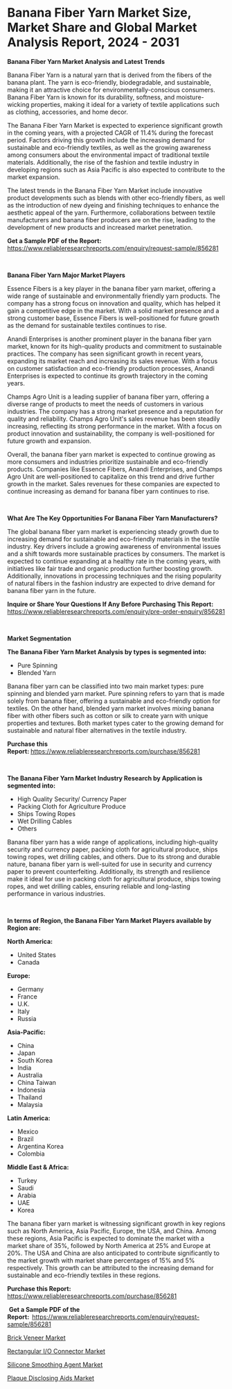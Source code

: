 <p><h1>Banana Fiber Yarn Market Size, Market Share and Global Market Analysis Report, 2024 - 2031</h1></p><p><strong>Banana Fiber Yarn Market Analysis and Latest Trends</strong></p>
<p><p>Banana Fiber Yarn is a natural yarn that is derived from the fibers of the banana plant. The yarn is eco-friendly, biodegradable, and sustainable, making it an attractive choice for environmentally-conscious consumers. Banana Fiber Yarn is known for its durability, softness, and moisture-wicking properties, making it ideal for a variety of textile applications such as clothing, accessories, and home decor.</p><p>The Banana Fiber Yarn Market is expected to experience significant growth in the coming years, with a projected CAGR of 11.4% during the forecast period. Factors driving this growth include the increasing demand for sustainable and eco-friendly textiles, as well as the growing awareness among consumers about the environmental impact of traditional textile materials. Additionally, the rise of the fashion and textile industry in developing regions such as Asia Pacific is also expected to contribute to the market expansion.</p><p>The latest trends in the Banana Fiber Yarn Market include innovative product developments such as blends with other eco-friendly fibers, as well as the introduction of new dyeing and finishing techniques to enhance the aesthetic appeal of the yarn. Furthermore, collaborations between textile manufacturers and banana fiber producers are on the rise, leading to the development of new products and increased market penetration.</p></p>
<p><strong>Get a Sample PDF of the Report:&nbsp;</strong> <a href="https://www.reliableresearchreports.com/enquiry/request-sample/856281">https://www.reliableresearchreports.com/enquiry/request-sample/856281</a></p>
<p>&nbsp;</p>
<p><strong>Banana Fiber Yarn Major Market Players</strong></p>
<p><p>Essence Fibers is a key player in the banana fiber yarn market, offering a wide range of sustainable and environmentally friendly yarn products. The company has a strong focus on innovation and quality, which has helped it gain a competitive edge in the market. With a solid market presence and a strong customer base, Essence Fibers is well-positioned for future growth as the demand for sustainable textiles continues to rise.</p><p>Anandi Enterprises is another prominent player in the banana fiber yarn market, known for its high-quality products and commitment to sustainable practices. The company has seen significant growth in recent years, expanding its market reach and increasing its sales revenue. With a focus on customer satisfaction and eco-friendly production processes, Anandi Enterprises is expected to continue its growth trajectory in the coming years.</p><p>Champs Agro Unit is a leading supplier of banana fiber yarn, offering a diverse range of products to meet the needs of customers in various industries. The company has a strong market presence and a reputation for quality and reliability. Champs Agro Unit's sales revenue has been steadily increasing, reflecting its strong performance in the market. With a focus on product innovation and sustainability, the company is well-positioned for future growth and expansion.</p><p>Overall, the banana fiber yarn market is expected to continue growing as more consumers and industries prioritize sustainable and eco-friendly products. Companies like Essence Fibers, Anandi Enterprises, and Champs Agro Unit are well-positioned to capitalize on this trend and drive further growth in the market. Sales revenues for these companies are expected to continue increasing as demand for banana fiber yarn continues to rise.</p></p>
<p>&nbsp;</p>
<p><strong>What Are The Key Opportunities For Banana Fiber Yarn Manufacturers?</strong></p>
<p><p>The global banana fiber yarn market is experiencing steady growth due to increasing demand for sustainable and eco-friendly materials in the textile industry. Key drivers include a growing awareness of environmental issues and a shift towards more sustainable practices by consumers. The market is expected to continue expanding at a healthy rate in the coming years, with initiatives like fair trade and organic production further boosting growth. Additionally, innovations in processing techniques and the rising popularity of natural fibers in the fashion industry are expected to drive demand for banana fiber yarn in the future.</p></p>
<p><strong>Inquire or Share Your Questions If Any Before Purchasing This Report:</strong> <a href="https://www.reliableresearchreports.com/enquiry/pre-order-enquiry/856281">https://www.reliableresearchreports.com/enquiry/pre-order-enquiry/856281</a></p>
<p>&nbsp;</p>
<p><strong>Market Segmentation</strong></p>
<p><strong>The Banana Fiber Yarn Market Analysis by types is segmented into:</strong></p>
<p><ul><li>Pure Spinning</li><li>Blended Yarn</li></ul></p>
<p><p>Banana fiber yarn can be classified into two main market types: pure spinning and blended yarn market. Pure spinning refers to yarn that is made solely from banana fiber, offering a sustainable and eco-friendly option for textiles. On the other hand, blended yarn market involves mixing banana fiber with other fibers such as cotton or silk to create yarn with unique properties and textures. Both market types cater to the growing demand for sustainable and natural fiber alternatives in the textile industry.</p></p>
<p><strong>Purchase this Report:&nbsp;</strong><a href="https://www.reliableresearchreports.com/purchase/856281">https://www.reliableresearchreports.com/purchase/856281</a></p>
<p>&nbsp;</p>
<p><strong>The Banana Fiber Yarn Market Industry Research by Application is segmented into:</strong></p>
<p><ul><li>High Quality Security/ Currency Paper</li><li>Packing Cloth for Agriculture Produce</li><li>Ships Towing Ropes</li><li>Wet Drilling Cables</li><li>Others</li></ul></p>
<p><p>Banana fiber yarn has a wide range of applications, including high-quality security and currency paper, packing cloth for agricultural produce, ships towing ropes, wet drilling cables, and others. Due to its strong and durable nature, banana fiber yarn is well-suited for use in security and currency paper to prevent counterfeiting. Additionally, its strength and resilience make it ideal for use in packing cloth for agricultural produce, ships towing ropes, and wet drilling cables, ensuring reliable and long-lasting performance in various industries.</p></p>
<p>&nbsp;</p>
<p><strong>In terms of Region, the Banana Fiber Yarn Market Players available by Region are:</strong></p>
<p>
    <p> <strong> North America: </strong>
        <ul>
            <li>United States</li>
            <li>Canada</li>
        </ul>
        </p> 
    <p> <strong> Europe: </strong>
        <ul>
            <li>Germany</li>
            <li>France</li>
            <li>U.K.</li>
            <li>Italy</li>
            <li>Russia</li>
        </ul>
        </p> 
    <p> <strong> Asia-Pacific: </strong>
        <ul>
            <li>China</li>
            <li>Japan</li>
            <li>South Korea</li>
            <li>India</li>
            <li>Australia</li>
            <li>China Taiwan</li>
            <li>Indonesia</li>
            <li>Thailand</li>
            <li>Malaysia</li>
        </ul>
        </p> 
    <p> <strong> Latin America: </strong>
        <ul>
            <li>Mexico</li>
            <li>Brazil</li>
            <li>Argentina Korea</li>
            <li>Colombia</li>
        </ul>
        </p> 
    <p> <strong> Middle East & Africa: </strong>
        <ul>
            <li>Turkey</li>
            <li>Saudi</li>
            <li>Arabia</li>
            <li>UAE</li>
            <li>Korea</li>
        </ul>
    </p>
    </p>
<p><p>The banana fiber yarn market is witnessing significant growth in key regions such as North America, Asia Pacific, Europe, the USA, and China. Among these regions, Asia Pacific is expected to dominate the market with a market share of 35%, followed by North America at 25% and Europe at 20%. The USA and China are also anticipated to contribute significantly to the market growth with market share percentages of 15% and 5% respectively. This growth can be attributed to the increasing demand for sustainable and eco-friendly textiles in these regions.</p></p>
<p><strong>Purchase this Report: </strong><a href="https://www.reliableresearchreports.com/purchase/856281">https://www.reliableresearchreports.com/purchase/856281</a></p>
<p>&nbsp;<strong>Get a Sample PDF of the Report:&nbsp;&nbsp;</strong><a href="https://www.reliableresearchreports.com/enquiry/request-sample/856281">https://www.reliableresearchreports.com/enquiry/request-sample/856281</a></p>
<p><strong></strong></p>
<p><p><a href="https://github.com/mharielmesa/Market-Research-Report-List-2/blob/main/brick-veneer-market.md">Brick Veneer Market</a></p><p><a href="https://issuu.com/reportprime-2/docs/rectangular-io-connector-market-size-2030.pptx">Rectangular I/O Connector Market</a></p><p><a href="https://github.com/suaretopek9/Market-Research-Report-List-1/blob/main/silicone-smoothing-agent-market.md">Silicone Smoothing Agent Market</a></p><p><a href="https://issuu.com/reportprime-2/docs/plaque-disclosing-aids-market-size-2030.pptx">Plaque Disclosing Aids Market</a></p></p>